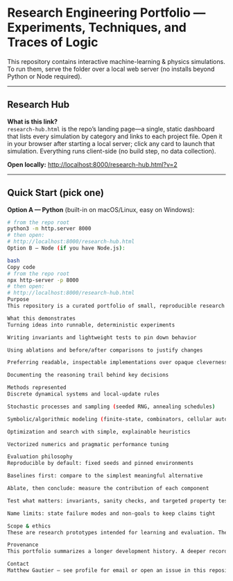 # Research Engineering Portfolio — Experiments, Techniques, and Traces of Logic

This repository contains interactive machine-learning & physics simulations. To run them, serve the folder over a local web server (no installs beyond Python or Node required).

---

## Research Hub

**What is this link?**  
`research-hub.html` is the repo’s landing page—a single, static dashboard that lists every simulation by category and links to each project file. Open it in your browser after starting a local server; click any card to launch that simulation. Everything runs client-side (no build step, no data collection).

**Open locally:** <http://localhost:8000/research-hub.html?v=2>

---

## Quick Start (pick one)

**Option A — Python** (built-in on macOS/Linux, easy on Windows):

```bash
# from the repo root
python3 -m http.server 8000
# then open:
# http://localhost:8000/research-hub.html
Option B — Node (if you have Node.js):

bash
Copy code
# from the repo root
npx http-server -p 8000
# then open:
# http://localhost:8000/research-hub.html
Purpose
This repository is a curated portfolio of small, reproducible research artifacts. It showcases how I approach open-ended problems: form a hypothesis, build the smallest testable system, evaluate against a baseline, and iterate with evidence.

What this demonstrates
Turning ideas into runnable, deterministic experiments

Writing invariants and lightweight tests to pin down behavior

Using ablations and before/after comparisons to justify changes

Preferring readable, inspectable implementations over opaque cleverness

Documenting the reasoning trail behind key decisions

Methods represented
Discrete dynamical systems and local-update rules

Stochastic processes and sampling (seeded RNG, annealing schedules)

Symbolic/algorithmic modeling (finite-state, combinators, cellular automata)

Optimization and search with simple, explainable heuristics

Vectorized numerics and pragmatic performance tuning

Evaluation philosophy
Reproducible by default: fixed seeds and pinned environments

Baselines first: compare to the simplest meaningful alternative

Ablate, then conclude: measure the contribution of each component

Test what matters: invariants, sanity checks, and targeted property tests

Name limits: state failure modes and non-goals to keep claims tight

Scope & ethics
These are research prototypes intended for learning and evaluation. They avoid sensitive/dual-use domains and make claims only to the extent demonstrated by included experiments and figures.

Provenance
This portfolio summarizes a longer development history. A deeper record of experiments, notes, and commit evolution is available on request.

Contact
Matthew Gautier — see profile for email or open an issue in this repository.

